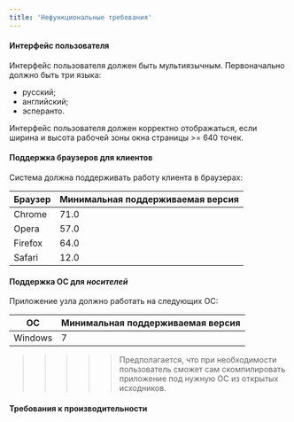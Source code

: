 ```yaml
---
title: 'Нефункциональные требования'
---
```


#### Интерфейс пользователя
Интерфейс пользователя должен быть мультиязычным. Первоначально должно быть три языка:
* русский;
* английский;
* эсперанто.  

Интерфейс пользователя должен корректно отображаться, если ширина и высота рабочей зоны окна страницы >= 640 точек.

#### Поддержка браузеров для клиентов
Система должна поддерживать работу клиента в браузерах:  

|  Браузер  | Минимальная поддерживаемая версия  |
| ------------- | -------------------------------------------------------- |
| Chrome | 71.0 |
| Opera | 57.0 |
| Firefox | 64.0 |
| Safari | 12.0 |

#### Поддержка ОС для _носителей_
Приложение узла должно работать на следующих ОС:

|  ОС  | Минимальная поддерживаемая версия  |
| ------------- | -------------------------------------------------------- |
| Windows | 7 |

>>>>> Предполагается, что при необходимости пользователь сможет сам скомпилировать приложение под нужную ОС из открытых исходников.

#### Требования к производительности
